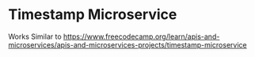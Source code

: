 # Timestamp Microservice
Works Similar to https://www.freecodecamp.org/learn/apis-and-microservices/apis-and-microservices-projects/timestamp-microservice
